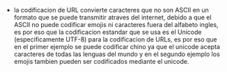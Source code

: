 - la codificacion de URL convierte caracteres que no son ASCII en un formato que se puede transmitir atraves del internet, debido a que el ASCII no puede codificar emojis ni caracteres fuera del alfabeto ingles, es por eso que la codificacion estandar que se usa es el Unicode (especificamente UTF-8) para la codificacion de URLs, es por eso que en el primer ejemplo se puede codificar chino ya que el unicode acepta caracteres de todas las lenguas del mundo y en el segundo ejemplo los emojis tambien pueden ser codificados mediante el unicode.
